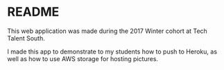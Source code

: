 # README

This web application was made during the 2017 Winter cohort at Tech Talent South. 

I made this app to demonstrate to my students how to push to Heroku, as well as how to use AWS storage for hosting pictures.